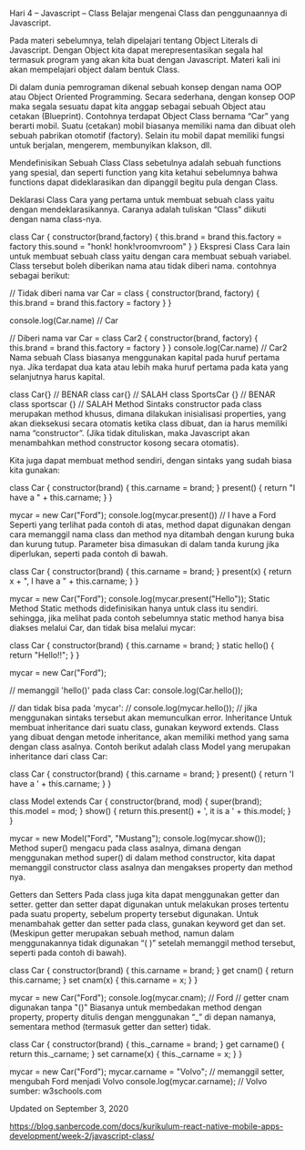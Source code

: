 Hari 4 – Javascript – Class
Belajar mengenai Class dan penggunaannya di Javascript.

Pada materi sebelumnya, telah dipelajari tentang Object Literals di Javascript. Dengan Object kita dapat merepresentasikan segala hal termasuk program yang akan kita buat dengan Javascript. Materi kali ini akan mempelajari object dalam bentuk Class.

Di dalam dunia pemrograman dikenal sebuah konsep dengan nama OOP atau Object Oriented Programming. Secara sederhana, dengan konsep OOP maka segala sesuatu dapat kita anggap sebagai sebuah Object atau cetakan (Blueprint). Contohnya terdapat Object Class bernama “Car” yang berarti mobil. Suatu (cetakan) mobil biasanya memiliki nama dan dibuat oleh sebuah pabrikan otomotif (factory). Selain itu mobil dapat memiliki fungsi untuk berjalan, mengerem, membunyikan klakson, dll.

Mendefinisikan Sebuah Class 
Class sebetulnya adalah sebuah functions yang spesial, dan seperti function yang kita ketahui sebelumnya bahwa functions dapat dideklarasikan dan dipanggil begitu pula dengan Class.

Deklarasi Class
Cara yang pertama untuk membuat sebuah class yaitu dengan mendeklarasikannya. Caranya adalah tuliskan “Class” diikuti dengan nama class-nya.

class Car {
    constructor(brand,factory) {
        this.brand = brand
        this.factory = factory
        this.sound = "honk! honk!vroomvroom"
    }
}
Ekspresi Class
Cara lain untuk membuat sebuah class yaitu dengan cara membuat sebuah variabel. Class tersebut boleh diberikan nama atau tidak diberi nama. contohnya sebagai berikut:

// Tidak diberi nama 
var Car = class {
    constructor(brand, factory) {
        this.brand = brand
        this.factory = factory
    }
}
 
console.log(Car.name) // Car
 
// Diberi nama
var Car = class Car2 {
    constructor(brand, factory) {
        this.brand = brand
        this.factory = factory
    }
}
console.log(Car.name) // Car2
Nama sebuah Class biasanya menggunakan kapital pada huruf pertama nya. Jika terdapat dua kata atau lebih maka huruf pertama pada kata yang selanjutnya harus kapital.

class Car{} // BENAR
class car{} // SALAH
class SportsCar {} // BENAR
class sportscar {} // SALAH 
Method
Sintaks constructor pada class merupakan method khusus, dimana dilakukan inisialisasi properties, yang akan dieksekusi secara otomatis ketika class dibuat, dan ia harus memiliki nama “constructor”. (Jika tidak dituliskan, maka Javascript akan menambahkan method constructor kosong secara otomatis).

Kita juga dapat membuat method sendiri, dengan sintaks yang sudah biasa kita gunakan:

class Car {
  constructor(brand) {
    this.carname = brand;
  }
  present() {
    return "I have a " + this.carname;
  }
}

mycar = new Car("Ford");
console.log(mycar.present()) // I have a Ford
Seperti yang terlihat pada contoh di atas, method dapat digunakan dengan cara memanggil nama class dan method nya ditambah dengan kurung buka dan kurung tutup. Parameter bisa dimasukan di dalam tanda kurung jika diperlukan, seperti pada contoh di bawah.

class Car {
  constructor(brand) {
    this.carname = brand;
  }
  present(x) {
    return x + ", I have a " + this.carname;
  }
}

mycar = new Car("Ford");
console.log(mycar.present("Hello"));
Static Method
Static methods didefinisikan hanya untuk class itu sendiri. sehingga, jika melihat pada contoh sebelumnya static method hanya bisa diakses melalui Car, dan tidak bisa melalui mycar:

 class Car {
  constructor(brand) {
    this.carname = brand;
  }
  static hello() {
    return "Hello!!";
  }
}

mycar = new Car("Ford");

// memanggil 'hello()' pada class Car:
console.log(Car.hello());

// dan tidak bisa pada 'mycar':
// console.log(mycar.hello());
// jika menggunakan sintaks tersebut akan memunculkan error.
Inheritance
Untuk membuat inheritance dari suatu class, gunakan keyword extends. Class yang dibuat dengan metode inheritance, akan memiliki method yang sama dengan class asalnya. Contoh berikut adalah class Model yang merupakan inheritance dari class Car:

 class Car {
  constructor(brand) {
    this.carname = brand;
  }
  present() {
    return 'I have a ' + this.carname;
  }
}

class Model extends Car {
  constructor(brand, mod) {
    super(brand);
    this.model = mod;
  }
  show() {
    return this.present() + ', it is a ' + this.model;
  }
}

mycar = new Model("Ford", "Mustang");
console.log(mycar.show());
Method super() mengacu pada class asalnya, dimana dengan menggunakan method super()  di dalam method constructor, kita dapat memanggil constructor class asalnya dan mengakses property dan method nya.

Getters dan Setters
Pada class juga kita dapat menggunakan getter dan setter. getter dan setter dapat digunakan untuk melakukan proses tertentu pada suatu property, sebelum property tersebut digunakan. Untuk menambahak getter dan setter pada class, gunakan keyword get dan set. (Meskipun getter merupakan sebuah method, namun dalam menggunakannya tidak digunakan “( )” setelah memanggil method tersebut, seperti pada contoh di bawah).

 class Car {
  constructor(brand) {
    this.carname = brand;
  }
  get cnam() {
    return this.carname;
  }
  set cnam(x) {
    this.carname = x;
  }
}

mycar = new Car("Ford");
console.log(mycar.cnam); // Ford
// getter cnam digunakan tanpa "()"
Biasanya untuk membedakan method dengan property, property ditulis dengan menggunakan “_” di depan namanya, sementara method (termasuk getter dan setter) tidak.

class Car {
  constructor(brand) {
    this._carname = brand;
  }
  get carname() {
    return this._carname;
  }
  set carname(x) {
    this._carname = x;
  }
}

mycar = new Car("Ford");
mycar.carname = "Volvo"; // memanggil setter, mengubah Ford menjadi Volvo
console.log(mycar.carname); // Volvo
sumber: w3schools.com

Updated on September 3, 2020

https://blog.sanbercode.com/docs/kurikulum-react-native-mobile-apps-development/week-2/javascript-class/